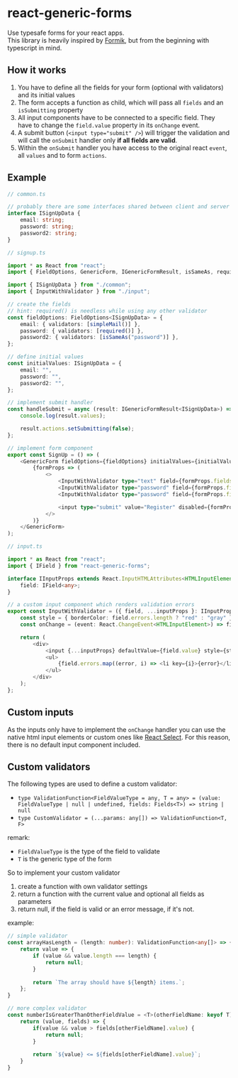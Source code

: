 # react-generic-forms
Use typesafe forms for your react apps.  
This library is heavily inspired by [Formik](https://jaredpalmer.com/formik), but from the beginning with typescript in mind.

## How it works
1. You have to define all the fields for your form (optional with validators) and its initial values
1. The form accepts a function as child, which will pass all `fields` and an `isSubmitting` property
1. All input components have to be connected to a specific field. They have to change the `field.value` property in its `onChange` event.
1. A submit button (`<input type="submit" />`) will trigger the validation and will call the `onSubmit` handler only **if all fields are valid**.
1. Within the `onSubmit` handler you have access to the original react `event`, all `values` and to form `actions`.

## Example

```ts
// common.ts

// probably there are some interfaces shared between client and server
interface ISignUpData {
    email: string;
    password: string;
    password2: string;
}
```

```ts
// signup.ts

import * as React from "react";
import { FieldOptions, GenericForm, IGenericFormResult, isSameAs, required, simpleMail } from "react-generic-forms";

import { ISignUpData } from "./common";
import { InputWithValidator } from "./input";

// create the fields
// hint: required() is needless while using any other validator
const fieldOptions: FieldOptions<ISignUpData> = {
    email: { validators: [simpleMail()] }, 
    password: { validators: [required()] },
    password2: { validators: [isSameAs("password")] },
};

// define initial values
const initialValues: ISignUpData = {
    email: "",
    password: "",
    password2: "",
};

// implement submit handler
const handleSubmit = async (result: IGenericFormResult<ISignUpData>) => {
    console.log(result.values);

    result.actions.setSubmitting(false);
};

// implement form component
export const SignUp = () => (
    <GenericForm fieldOptions={fieldOptions} initialValues={initialValues} onSubmit={handleSubmit}>
        {formProps => (
            <>
                <InputWithValidator type="text" field={formProps.fields.email} placeholder="E-Mail" />
                <InputWithValidator type="password" field={formProps.fields.password} placeholder="Password" />
                <InputWithValidator type="password" field={formProps.fields.password2} placeholder="Confirm Password" />

                <input type="submit" value="Register" disabled={formProps.isSubmitting} />
            </>
        )}
    </GenericForm>
);
```

```ts
// input.ts

import * as React from "react";
import { IField } from "react-generic-forms";

interface IInputProps extends React.InputHTMLAttributes<HTMLInputElement> {
    field: IField<any>;
}

// a custom input component which renders validation errors
export const InputWithValidator = ({ field, ...inputProps }: IInputProps) => {
    const style = { borderColor: field.errors.length ? "red" : "gray" };
    const onChange = (event: React.ChangeEvent<HTMLInputElement>) => field.value = event.currentTarget.value;

    return (
        <div>
            <input {...inputProps} defaultValue={field.value} style={style} onChange={onChange} />
            <ul>
                {field.errors.map((error, i) => <li key={i}>{error}</li>)}
            </ul>
        </div>  
    );
};
```

## Custom inputs
As the inputs only have to implement the `onChange` handler you can use the native html input elements or custom ones like [React Select](https://react-select.com/home). For this reason, there is no default input component included.

## Custom validators
The following types are used to define a custom validator:
- `type ValidationFunction<FieldValueType = any, T = any> = (value: FieldValueType | null | undefined, fields: Fields<T>) => string | null`
- `type CustomValidator = (...params: any[]) => ValidationFunction<T, F>`  

remark:
- `FieldValueType` is the type of the field to validate
- `T` is the generic type of the form

So to implement your custom validator
1. create a function with own validator settings 
1. return a function with the current value and optional all fields as parameters
1. return null, if the field is valid or an error message, if it's not.

example:
```ts
// simple validator
const arrayHasLength = (length: number): ValidationFunction<any[]> => {
    return value => {
        if (value && value.length === length) {
            return null;
        }
    
        return `The array should have ${length} items.`;
    };
}

// more complex validator
const numberIsGreaterThanOtherFieldValue = <T>(otherFieldName: keyof T): ValidationFunction<number, T> => {
    return (value, fields) => {
        if(value && value > fields[otherFieldName].value) {
            return null;
        }
        
        return `${value} <= ${fields[otherFieldName].value}`;
    }
}
```